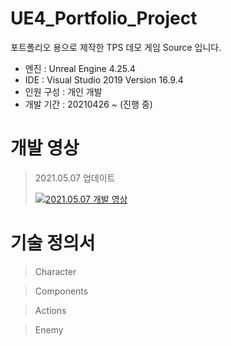 # UE4_Portfolio_Project
포트폴리오 용으로 제작한 TPS 데모 게임 Source 입니다.

- 엔진 : Unreal Engine 4.25.4
- IDE : Visual Studio 2019 Version 16.9.4
- 인원 구성 : 개인 개발
- 개발 기간 : 20210426 ~ (진행 중)

# 개발 영상
> 2021.05.07 업데이트
>
> [![2021.05.07 개발 영상](http://img.youtube.com/vi/NnhALZ2ijoc/0.jpg)](https://youtu.be/NnhALZ2ijoc?t=0s)
>

# 기술 정의서
> Character


> Components


> Actions


> Enemy

